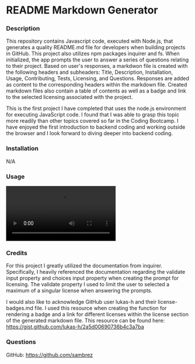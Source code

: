 # README Markdown Generator

  ### Description
  This repository contains Javascript code, executed with Node.js, that generates a quality README.md file for developers when building projects in GitHub. This project also utilizes npm packages inquirer and fs. When initialized, the app prompts the user to answer a series of questions relating to their project. Based on user's responses, a markdwon file is created with the following headers and subheaders: Title, Description, Installation, Usage, Contributing, Tests, Licensing, and Questions. Responses are added as content to the corresponding headers within the markdown file. Created markdown files also contain a table of contents as well as a badge and link to the selected licensing associated with the project. 

  This is the first project I have completed that uses the node.js environment for executing JavaScript code. I found that I was able to grasp this topic more readily than other topics covered so far in the Coding Bootcamp. I have enjoyed the first introduction to backend coding and working outside the browser and I look forward to diving deeper into backend coding.

  ### Installation
  N/A

  ### Usage
  ![alt text = "video of application"](./README%20Generator-Screencastify.webm)

  ### Credits
  For this project I greatly utilized the documentation from inquirer. Specifically, I heavily referenced the documentation regarding the validate input property and choices input property when creating the prompt for licensing. The validate property I used to limit the user to selected a maximum of a singular license when answering the prompts. 

  I would also like to acknowledge GitHub user lukas-h and their license-badges.md file. I used this resource when creating the function for rendering a badge and a link for different licenses within the license section of the generated markdown file. This resource can be found here: https://gist.github.com/lukas-h/2a5d00690736b4c3a7ba

  ### Questions

  GitHub: https://github.com/sambrez

  